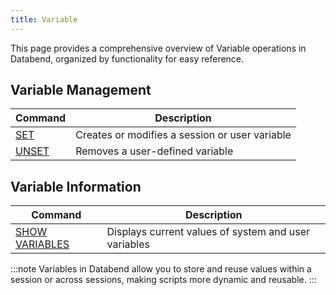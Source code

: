 ```yaml
---
title: Variable
---
```


This page provides a comprehensive overview of Variable operations in Databend, organized by functionality for easy reference.

## Variable Management

| Command | Description |
|---------|-------------|
| [SET](set-variable.md) | Creates or modifies a session or user variable |
| [UNSET](unset-variable.md) | Removes a user-defined variable |

## Variable Information

| Command | Description |
|---------|-------------|
| [SHOW VARIABLES](show-variables.md) | Displays current values of system and user variables |

:::note
Variables in Databend allow you to store and reuse values within a session or across sessions, making scripts more dynamic and reusable.
:::